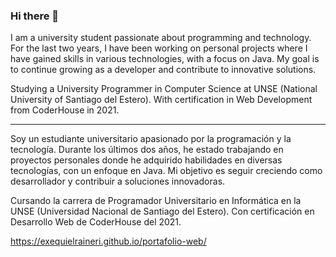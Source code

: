 ### Hi there 👋

I am a university student passionate about programming and technology. For the last two years, I have been working on personal projects where I have gained skills in various technologies, with a focus on Java. My goal is to continue growing as a developer and contribute to innovative solutions.

Studying a University Programmer in Computer Science at UNSE (National University of Santiago del Estero). With certification in Web Development from CoderHouse in 2021.

----------------------------------------------------------------

Soy un estudiante universitario apasionado por la programación y la tecnología. Durante los últimos dos años, he estado trabajando en proyectos personales donde he adquirido habilidades en diversas tecnologías, con un enfoque en Java. Mi objetivo es seguir creciendo como desarrollador y contribuir a soluciones innovadoras.

Cursando la carrera de Programador Universitario en Informática en la UNSE (Universidad Nacional de Santiago del Estero). Con certificación en Desarrollo Web de CoderHouse del 2021.

https://exequielraineri.github.io/portafolio-web/
